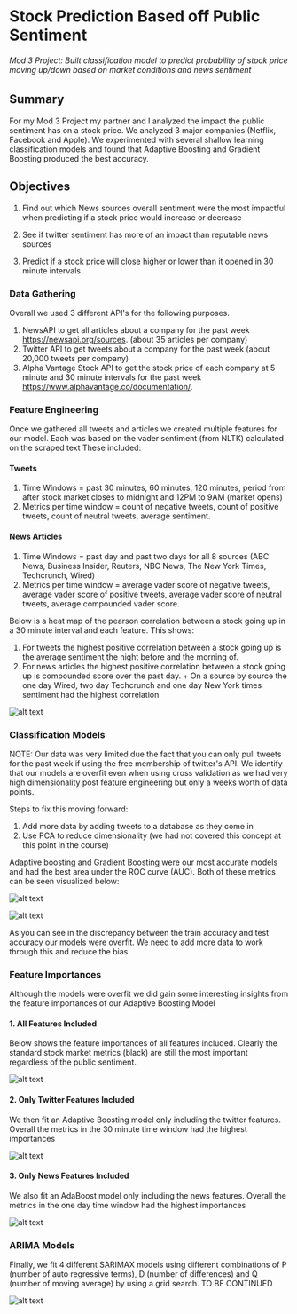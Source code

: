 # Stock Prediction Based off Public Sentiment

###### Mod 3 Project: Built classification model to predict probability of stock price moving up/down based on market conditions and news sentiment


## Summary
For my Mod 3 Project my partner and I analyzed the impact the public sentiment has on a stock price. We analyzed 3 major companies (Netflix, Facebook and Apple). We experimented with several shallow learning classification models and found that Adaptive Boosting and Gradient Boosting produced the best accuracy.


## Objectives
1. Find out which News sources overall sentiment were the most impactful when predicting if a stock price would increase or decrease

2. See if twitter sentiment has more of an impact than reputable news sources

3. Predict if a stock price will close higher or lower than it opened in 30 minute intervals


### Data Gathering
Overall we used 3 different API's for the following purposes.
  1. NewsAPI to get all articles about a company for the past week https://newsapi.org/sources. (about 35 articles per company)
  2. Twitter API to get tweets about a company for the past week (about 20,000 tweets per company)
  3. Alpha Vantage Stock API to get the stock price of each company at 5 minute and 30 minute intervals for the past week https://www.alphavantage.co/documentation/.


### Feature Engineering

Once we gathered all tweets and articles we created multiple features for our model. Each was based on the vader sentiment (from NLTK) calculated on the scraped text  These included:

#### Tweets

  1. Time Windows = past 30 minutes, 60 minutes, 120 minutes, period from after stock market closes to midnight and 12PM to 9AM (market opens)
  2. Metrics per time window = count of negative tweets, count of positive tweets, count of neutral tweets, average sentiment.

#### News Articles

  1. Time Windows = past day and past two days for all 8 sources (ABC News, Business Insider, Reuters, NBC News, The New York Times, Techcrunch, Wired)
  2. Metrics per time window = average vader score of negative tweets, average vader score of positive tweets, average vader score of neutral tweets, average compounded vader score.

Below is a heat map of the pearson correlation between a stock going up in a 30 minute interval and each feature. This shows:
  1. For tweets the highest positive correlation between a stock going up is the average sentiment the night before and the morning of.
  2. For news articles the highest positive correlation between a stock going up is compounded score over the past day.
    + On a source by source the one day Wired, two day Techcrunch and one day New York times sentiment had the highest correlation

![alt text](https://github.com/NaokoSuga/twitter_news_sentiment_analysis_stock_price_prediction/blob/master/Screenshots/heatmap.png?raw=True)

### Classification Models

NOTE: Our data was very limited due the fact that you can only pull tweets for the past week if using the free membership of twitter's API. We identify that our models are overfit even when using cross validation as we had very high dimensionality post feature engineering but only a weeks worth of data points.

Steps to fix this moving forward:
1. Add more data by adding tweets to a database as they come in
2. Use PCA to reduce dimensionality (we had not covered this concept at this point in the course)

Adaptive boosting and Gradient Boosting were our most accurate models and had the best area under the ROC curve (AUC). Both of these metrics can be seen visualized below:

![alt text](https://github.com/NaokoSuga/twitter_news_sentiment_analysis_stock_price_prediction/blob/master/Screenshots/models.png?raw=True)

![alt text](https://github.com/NaokoSuga/twitter_news_sentiment_analysis_stock_price_prediction/blob/master/Screenshots/auc.png?raw=True)

As you can see in the discrepancy between the train accuracy and test accuracy our models were overfit. We need to add more data to work through this and reduce the bias.

### Feature Importances

Although the models were overfit we did gain some interesting insights from the feature importances of our Adaptive Boosting Model

#### 1. All Features Included

Below shows the feature importances of all features included. Clearly the standard stock market metrics (black) are still the most important regardless of the public sentiment.

![alt text](https://github.com/NaokoSuga/twitter_news_sentiment_analysis_stock_price_prediction/blob/master/Screenshots/allfeat.png?raw=True)

#### 2. Only Twitter Features Included

We then fit an Adaptive Boosting model only including the twitter features. Overall the metrics in the 30 minute time window had the highest importances

![alt text](https://github.com/NaokoSuga/twitter_news_sentiment_analysis_stock_price_prediction/blob/master/Screenshots/twitter.png?raw=True)


#### 3. Only News Features Included

We also fit an AdaBoost model only including the news features. Overall the metrics in the one day time window had the highest importances

![alt text](https://github.com/NaokoSuga/twitter_news_sentiment_analysis_stock_price_prediction/blob/master/Screenshots/news.png?raw=True)

### ARIMA Models

Finally, we fit 4 different SARIMAX models using different combinations of P (number of auto regressive terms), D (number of differences) and Q (number of moving average) by using a grid search. TO BE CONTINUED

![alt text](https://github.com/NaokoSuga/twitter_news_sentiment_analysis_stock_price_prediction/blob/master/Screenshots/ARIMA.png?raw=True)
